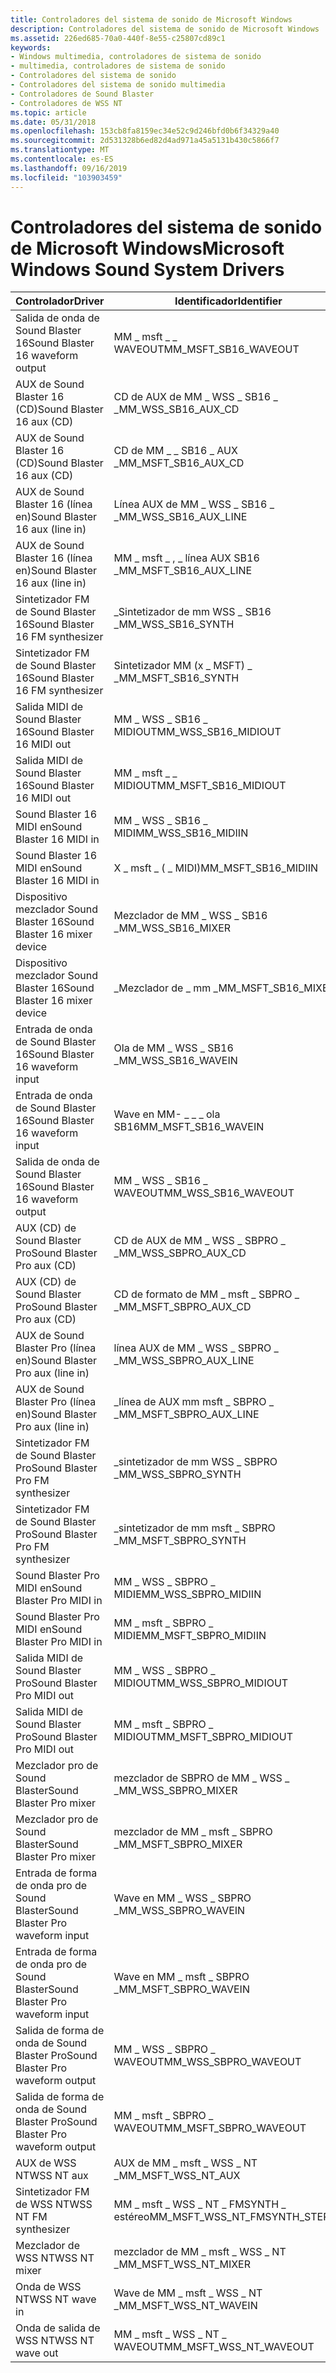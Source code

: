 ```yaml
---
title: Controladores del sistema de sonido de Microsoft Windows
description: Controladores del sistema de sonido de Microsoft Windows
ms.assetid: 226ed685-70a0-440f-8e55-c25807cd89c1
keywords:
- Windows multimedia, controladores de sistema de sonido
- multimedia, controladores de sistema de sonido
- Controladores del sistema de sonido
- Controladores del sistema de sonido multimedia
- Controladores de Sound Blaster
- Controladores de WSS NT
ms.topic: article
ms.date: 05/31/2018
ms.openlocfilehash: 153cb8fa8159ec34e52c9d246bfd0b6f34329a40
ms.sourcegitcommit: 2d531328b6ed82d4ad971a45a5131b430c5866f7
ms.translationtype: MT
ms.contentlocale: es-ES
ms.lasthandoff: 09/16/2019
ms.locfileid: "103903459"
---
```

# <a name="microsoft-windows-sound-system-drivers"></a><span data-ttu-id="75ec8-109">Controladores del sistema de sonido de Microsoft Windows</span><span class="sxs-lookup"><span data-stu-id="75ec8-109">Microsoft Windows Sound System Drivers</span></span>



| <span data-ttu-id="75ec8-110">Controlador</span><span class="sxs-lookup"><span data-stu-id="75ec8-110">Driver</span></span>                            | <span data-ttu-id="75ec8-111">Identificador</span><span class="sxs-lookup"><span data-stu-id="75ec8-111">Identifier</span></span>                         |
|-----------------------------------|------------------------------------|
| <span data-ttu-id="75ec8-112">Salida de onda de Sound Blaster 16</span><span class="sxs-lookup"><span data-stu-id="75ec8-112">Sound Blaster 16 waveform output</span></span>  | <span data-ttu-id="75ec8-113">MM \_ msft \_ \_ WAVEOUT</span><span class="sxs-lookup"><span data-stu-id="75ec8-113">MM\_MSFT\_SB16\_WAVEOUT</span></span>            |
| <span data-ttu-id="75ec8-114">AUX de Sound Blaster 16 (CD)</span><span class="sxs-lookup"><span data-stu-id="75ec8-114">Sound Blaster 16 aux (CD)</span></span>         | <span data-ttu-id="75ec8-115">CD de AUX de MM \_ WSS \_ SB16 \_ \_</span><span class="sxs-lookup"><span data-stu-id="75ec8-115">MM\_WSS\_SB16\_AUX\_CD</span></span>             |
| <span data-ttu-id="75ec8-116">AUX de Sound Blaster 16 (CD)</span><span class="sxs-lookup"><span data-stu-id="75ec8-116">Sound Blaster 16 aux (CD)</span></span>         | <span data-ttu-id="75ec8-117">CD de MM \_ \_ SB16 \_ AUX \_</span><span class="sxs-lookup"><span data-stu-id="75ec8-117">MM\_MSFT\_SB16\_AUX\_CD</span></span>            |
| <span data-ttu-id="75ec8-118">AUX de Sound Blaster 16 (línea en)</span><span class="sxs-lookup"><span data-stu-id="75ec8-118">Sound Blaster 16 aux (line in)</span></span>    | <span data-ttu-id="75ec8-119">Línea AUX de MM \_ WSS \_ SB16 \_ \_</span><span class="sxs-lookup"><span data-stu-id="75ec8-119">MM\_WSS\_SB16\_AUX\_LINE</span></span>           |
| <span data-ttu-id="75ec8-120">AUX de Sound Blaster 16 (línea en)</span><span class="sxs-lookup"><span data-stu-id="75ec8-120">Sound Blaster 16 aux (line in)</span></span>    | <span data-ttu-id="75ec8-121">MM \_ msft \_ , \_ línea AUX SB16 \_</span><span class="sxs-lookup"><span data-stu-id="75ec8-121">MM\_MSFT\_SB16\_AUX\_LINE</span></span>          |
| <span data-ttu-id="75ec8-122">Sintetizador FM de Sound Blaster 16</span><span class="sxs-lookup"><span data-stu-id="75ec8-122">Sound Blaster 16 FM synthesizer</span></span>   | <span data-ttu-id="75ec8-123">\_Sintetizador de mm WSS \_ SB16 \_</span><span class="sxs-lookup"><span data-stu-id="75ec8-123">MM\_WSS\_SB16\_SYNTH</span></span>               |
| <span data-ttu-id="75ec8-124">Sintetizador FM de Sound Blaster 16</span><span class="sxs-lookup"><span data-stu-id="75ec8-124">Sound Blaster 16 FM synthesizer</span></span>   | <span data-ttu-id="75ec8-125">Sintetizador MM (x \_ MSFT) \_ \_</span><span class="sxs-lookup"><span data-stu-id="75ec8-125">MM\_MSFT\_SB16\_SYNTH</span></span>              |
| <span data-ttu-id="75ec8-126">Salida MIDI de Sound Blaster 16</span><span class="sxs-lookup"><span data-stu-id="75ec8-126">Sound Blaster 16 MIDI out</span></span>         | <span data-ttu-id="75ec8-127">MM \_ WSS \_ SB16 \_ MIDIOUT</span><span class="sxs-lookup"><span data-stu-id="75ec8-127">MM\_WSS\_SB16\_MIDIOUT</span></span>             |
| <span data-ttu-id="75ec8-128">Salida MIDI de Sound Blaster 16</span><span class="sxs-lookup"><span data-stu-id="75ec8-128">Sound Blaster 16 MIDI out</span></span>         | <span data-ttu-id="75ec8-129">MM \_ msft \_ \_ MIDIOUT</span><span class="sxs-lookup"><span data-stu-id="75ec8-129">MM\_MSFT\_SB16\_MIDIOUT</span></span>            |
| <span data-ttu-id="75ec8-130">Sound Blaster 16 MIDI en</span><span class="sxs-lookup"><span data-stu-id="75ec8-130">Sound Blaster 16 MIDI in</span></span>          | <span data-ttu-id="75ec8-131">MM \_ WSS \_ SB16 \_ MIDI</span><span class="sxs-lookup"><span data-stu-id="75ec8-131">MM\_WSS\_SB16\_MIDIIN</span></span>              |
| <span data-ttu-id="75ec8-132">Sound Blaster 16 MIDI en</span><span class="sxs-lookup"><span data-stu-id="75ec8-132">Sound Blaster 16 MIDI in</span></span>          | <span data-ttu-id="75ec8-133">X \_ msft \_ ( \_ MIDI)</span><span class="sxs-lookup"><span data-stu-id="75ec8-133">MM\_MSFT\_SB16\_MIDIIN</span></span>             |
| <span data-ttu-id="75ec8-134">Dispositivo mezclador Sound Blaster 16</span><span class="sxs-lookup"><span data-stu-id="75ec8-134">Sound Blaster 16 mixer device</span></span>     | <span data-ttu-id="75ec8-135">Mezclador de MM \_ WSS \_ SB16 \_</span><span class="sxs-lookup"><span data-stu-id="75ec8-135">MM\_WSS\_SB16\_MIXER</span></span>               |
| <span data-ttu-id="75ec8-136">Dispositivo mezclador Sound Blaster 16</span><span class="sxs-lookup"><span data-stu-id="75ec8-136">Sound Blaster 16 mixer device</span></span>     | <span data-ttu-id="75ec8-137">\_Mezclador de \_ mm \_</span><span class="sxs-lookup"><span data-stu-id="75ec8-137">MM\_MSFT\_SB16\_MIXER</span></span>              |
| <span data-ttu-id="75ec8-138">Entrada de onda de Sound Blaster 16</span><span class="sxs-lookup"><span data-stu-id="75ec8-138">Sound Blaster 16 waveform input</span></span>   | <span data-ttu-id="75ec8-139">Ola de MM \_ WSS \_ SB16 \_</span><span class="sxs-lookup"><span data-stu-id="75ec8-139">MM\_WSS\_SB16\_WAVEIN</span></span>              |
| <span data-ttu-id="75ec8-140">Entrada de onda de Sound Blaster 16</span><span class="sxs-lookup"><span data-stu-id="75ec8-140">Sound Blaster 16 waveform input</span></span>   | <span data-ttu-id="75ec8-141">Wave en MM- \_ \_ \_ ola SB16</span><span class="sxs-lookup"><span data-stu-id="75ec8-141">MM\_MSFT\_SB16\_WAVEIN</span></span>             |
| <span data-ttu-id="75ec8-142">Salida de onda de Sound Blaster 16</span><span class="sxs-lookup"><span data-stu-id="75ec8-142">Sound Blaster 16 waveform output</span></span>  | <span data-ttu-id="75ec8-143">MM \_ WSS \_ SB16 \_ WAVEOUT</span><span class="sxs-lookup"><span data-stu-id="75ec8-143">MM\_WSS\_SB16\_WAVEOUT</span></span>             |
| <span data-ttu-id="75ec8-144">AUX (CD) de Sound Blaster Pro</span><span class="sxs-lookup"><span data-stu-id="75ec8-144">Sound Blaster Pro aux (CD)</span></span>        | <span data-ttu-id="75ec8-145">CD de AUX de MM \_ WSS \_ SBPRO \_ \_</span><span class="sxs-lookup"><span data-stu-id="75ec8-145">MM\_WSS\_SBPRO\_AUX\_CD</span></span>            |
| <span data-ttu-id="75ec8-146">AUX (CD) de Sound Blaster Pro</span><span class="sxs-lookup"><span data-stu-id="75ec8-146">Sound Blaster Pro aux (CD)</span></span>        | <span data-ttu-id="75ec8-147">CD de formato de MM \_ msft \_ SBPRO \_ \_</span><span class="sxs-lookup"><span data-stu-id="75ec8-147">MM\_MSFT\_SBPRO\_AUX\_CD</span></span>           |
| <span data-ttu-id="75ec8-148">AUX de Sound Blaster Pro (línea en)</span><span class="sxs-lookup"><span data-stu-id="75ec8-148">Sound Blaster Pro aux (line in)</span></span>   | <span data-ttu-id="75ec8-149">línea AUX de MM \_ WSS \_ SBPRO \_ \_</span><span class="sxs-lookup"><span data-stu-id="75ec8-149">MM\_WSS\_SBPRO\_AUX\_LINE</span></span>          |
| <span data-ttu-id="75ec8-150">AUX de Sound Blaster Pro (línea en)</span><span class="sxs-lookup"><span data-stu-id="75ec8-150">Sound Blaster Pro aux (line in)</span></span>   | <span data-ttu-id="75ec8-151">\_línea de AUX mm msft \_ SBPRO \_ \_</span><span class="sxs-lookup"><span data-stu-id="75ec8-151">MM\_MSFT\_SBPRO\_AUX\_LINE</span></span>         |
| <span data-ttu-id="75ec8-152">Sintetizador FM de Sound Blaster Pro</span><span class="sxs-lookup"><span data-stu-id="75ec8-152">Sound Blaster Pro FM synthesizer</span></span>  | <span data-ttu-id="75ec8-153">\_sintetizador de mm WSS \_ SBPRO \_</span><span class="sxs-lookup"><span data-stu-id="75ec8-153">MM\_WSS\_SBPRO\_SYNTH</span></span>              |
| <span data-ttu-id="75ec8-154">Sintetizador FM de Sound Blaster Pro</span><span class="sxs-lookup"><span data-stu-id="75ec8-154">Sound Blaster Pro FM synthesizer</span></span>  | <span data-ttu-id="75ec8-155">\_sintetizador de mm msft \_ SBPRO \_</span><span class="sxs-lookup"><span data-stu-id="75ec8-155">MM\_MSFT\_SBPRO\_SYNTH</span></span>             |
| <span data-ttu-id="75ec8-156">Sound Blaster Pro MIDI en</span><span class="sxs-lookup"><span data-stu-id="75ec8-156">Sound Blaster Pro MIDI in</span></span>         | <span data-ttu-id="75ec8-157">MM \_ WSS \_ SBPRO \_ MIDIE</span><span class="sxs-lookup"><span data-stu-id="75ec8-157">MM\_WSS\_SBPRO\_MIDIIN</span></span>             |
| <span data-ttu-id="75ec8-158">Sound Blaster Pro MIDI en</span><span class="sxs-lookup"><span data-stu-id="75ec8-158">Sound Blaster Pro MIDI in</span></span>         | <span data-ttu-id="75ec8-159">MM \_ msft \_ SBPRO \_ MIDIE</span><span class="sxs-lookup"><span data-stu-id="75ec8-159">MM\_MSFT\_SBPRO\_MIDIIN</span></span>            |
| <span data-ttu-id="75ec8-160">Salida MIDI de Sound Blaster Pro</span><span class="sxs-lookup"><span data-stu-id="75ec8-160">Sound Blaster Pro MIDI out</span></span>        | <span data-ttu-id="75ec8-161">MM \_ WSS \_ SBPRO \_ MIDIOUT</span><span class="sxs-lookup"><span data-stu-id="75ec8-161">MM\_WSS\_SBPRO\_MIDIOUT</span></span>            |
| <span data-ttu-id="75ec8-162">Salida MIDI de Sound Blaster Pro</span><span class="sxs-lookup"><span data-stu-id="75ec8-162">Sound Blaster Pro MIDI out</span></span>        | <span data-ttu-id="75ec8-163">MM \_ msft \_ SBPRO \_ MIDIOUT</span><span class="sxs-lookup"><span data-stu-id="75ec8-163">MM\_MSFT\_SBPRO\_MIDIOUT</span></span>           |
| <span data-ttu-id="75ec8-164">Mezclador pro de Sound Blaster</span><span class="sxs-lookup"><span data-stu-id="75ec8-164">Sound Blaster Pro mixer</span></span>           | <span data-ttu-id="75ec8-165">mezclador de SBPRO de MM \_ WSS \_ \_</span><span class="sxs-lookup"><span data-stu-id="75ec8-165">MM\_WSS\_SBPRO\_MIXER</span></span>              |
| <span data-ttu-id="75ec8-166">Mezclador pro de Sound Blaster</span><span class="sxs-lookup"><span data-stu-id="75ec8-166">Sound Blaster Pro mixer</span></span>           | <span data-ttu-id="75ec8-167">mezclador de MM \_ msft \_ SBPRO \_</span><span class="sxs-lookup"><span data-stu-id="75ec8-167">MM\_MSFT\_SBPRO\_MIXER</span></span>             |
| <span data-ttu-id="75ec8-168">Entrada de forma de onda pro de Sound Blaster</span><span class="sxs-lookup"><span data-stu-id="75ec8-168">Sound Blaster Pro waveform input</span></span>  | <span data-ttu-id="75ec8-169">Wave en MM \_ WSS \_ SBPRO \_</span><span class="sxs-lookup"><span data-stu-id="75ec8-169">MM\_WSS\_SBPRO\_WAVEIN</span></span>             |
| <span data-ttu-id="75ec8-170">Entrada de forma de onda pro de Sound Blaster</span><span class="sxs-lookup"><span data-stu-id="75ec8-170">Sound Blaster Pro waveform input</span></span>  | <span data-ttu-id="75ec8-171">Wave en MM \_ msft \_ SBPRO \_</span><span class="sxs-lookup"><span data-stu-id="75ec8-171">MM\_MSFT\_SBPRO\_WAVEIN</span></span>            |
| <span data-ttu-id="75ec8-172">Salida de forma de onda de Sound Blaster Pro</span><span class="sxs-lookup"><span data-stu-id="75ec8-172">Sound Blaster Pro waveform output</span></span> | <span data-ttu-id="75ec8-173">MM \_ WSS \_ SBPRO \_ WAVEOUT</span><span class="sxs-lookup"><span data-stu-id="75ec8-173">MM\_WSS\_SBPRO\_WAVEOUT</span></span>            |
| <span data-ttu-id="75ec8-174">Salida de forma de onda de Sound Blaster Pro</span><span class="sxs-lookup"><span data-stu-id="75ec8-174">Sound Blaster Pro waveform output</span></span> | <span data-ttu-id="75ec8-175">MM \_ msft \_ SBPRO \_ WAVEOUT</span><span class="sxs-lookup"><span data-stu-id="75ec8-175">MM\_MSFT\_SBPRO\_WAVEOUT</span></span>           |
| <span data-ttu-id="75ec8-176">AUX de WSS NT</span><span class="sxs-lookup"><span data-stu-id="75ec8-176">WSS NT aux</span></span>                        | <span data-ttu-id="75ec8-177">AUX de MM \_ msft \_ WSS \_ NT \_</span><span class="sxs-lookup"><span data-stu-id="75ec8-177">MM\_MSFT\_WSS\_NT\_AUX</span></span>             |
| <span data-ttu-id="75ec8-178">Sintetizador FM de WSS NT</span><span class="sxs-lookup"><span data-stu-id="75ec8-178">WSS NT FM synthesizer</span></span>             | <span data-ttu-id="75ec8-179">MM \_ msft \_ WSS \_ NT \_ FMSYNTH \_ estéreo</span><span class="sxs-lookup"><span data-stu-id="75ec8-179">MM\_MSFT\_WSS\_NT\_FMSYNTH\_STEREO</span></span> |
| <span data-ttu-id="75ec8-180">Mezclador de WSS NT</span><span class="sxs-lookup"><span data-stu-id="75ec8-180">WSS NT mixer</span></span>                      | <span data-ttu-id="75ec8-181">mezclador de MM \_ msft \_ WSS \_ NT \_</span><span class="sxs-lookup"><span data-stu-id="75ec8-181">MM\_MSFT\_WSS\_NT\_MIXER</span></span>           |
| <span data-ttu-id="75ec8-182">Onda de WSS NT</span><span class="sxs-lookup"><span data-stu-id="75ec8-182">WSS NT wave in</span></span>                    | <span data-ttu-id="75ec8-183">Wave de MM \_ msft \_ WSS \_ NT \_</span><span class="sxs-lookup"><span data-stu-id="75ec8-183">MM\_MSFT\_WSS\_NT\_WAVEIN</span></span>          |
| <span data-ttu-id="75ec8-184">Onda de salida de WSS NT</span><span class="sxs-lookup"><span data-stu-id="75ec8-184">WSS NT wave out</span></span>                   | <span data-ttu-id="75ec8-185">MM \_ msft \_ WSS \_ NT \_ WAVEOUT</span><span class="sxs-lookup"><span data-stu-id="75ec8-185">MM\_MSFT\_WSS\_NT\_WAVEOUT</span></span>         |



 

 

 




